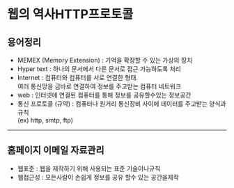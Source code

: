 # 웹의 역사HTTP프로토콜

## 용어정리
- MEMEX (Memory Extension)
: 기억을 확장할 수 있는 가상의 장치
- Hyper text
: 하나의 문서에서 다른 문서로 접근 가능하도록 처리
- Internet
: 컴퓨터와 컴퓨터를 서로 연결한 형태.<br />
여러 통신망을 금바로 연결하여 정보를 주고받는 컴퓨터 네트워크
- web
: 인터넷에 연결된 컴퓨터를 통해 정보를 공유할수있는 정보공간
- 통신 프로토콜 (규약)
: 컴퓨터나 원거리 통신장비 사이에 데이터를 주고받는 양식과규칙<br />
(ex) http, smtp, ftp)

---

## 홈페이지 이메일 자료관리
- 웹표준
: 웹을 제작하기 위해 사용되는 표준 기술이나규칙
- 웹접근성
: 모든사람이 손쉽게 정보를 공유 할수 있는 공간을제작
